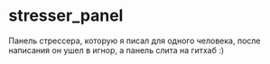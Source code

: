 # stresser_panel
Панель стрессера, которую я писал для одного человека, после написания он ушел в игнор, а панель слита на гитхаб :)
